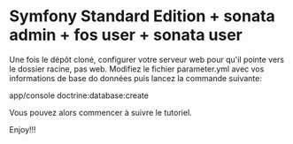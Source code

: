 Symfony Standard Edition + sonata admin + fos user + sonata user
================================================================

Une fois le dépôt cloné, configurer votre serveur web pour qu'il pointe vers le dossier racine, pas web.
Modifiez le fichier parameter.yml avec vos informations de base do données puis lancez la commande suivante:

app/console doctrine:database:create

Vous pouvez alors commencer à suivre le tutoriel.

Enjoy!!!
